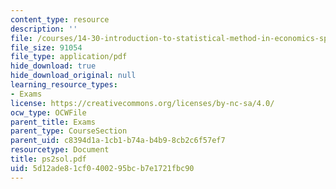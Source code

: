 ```yaml
---
content_type: resource
description: ''
file: /courses/14-30-introduction-to-statistical-method-in-economics-spring-2006/5d12ade81cf0400295bcb7e1721fbc90_ps2sol.pdf
file_size: 91054
file_type: application/pdf
hide_download: true
hide_download_original: null
learning_resource_types:
- Exams
license: https://creativecommons.org/licenses/by-nc-sa/4.0/
ocw_type: OCWFile
parent_title: Exams
parent_type: CourseSection
parent_uid: c8394d1a-1cb1-b74a-b4b9-8cb2c6f57ef7
resourcetype: Document
title: ps2sol.pdf
uid: 5d12ade8-1cf0-4002-95bc-b7e1721fbc90
---
```

